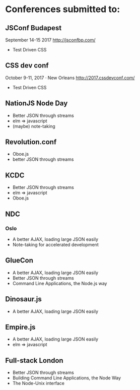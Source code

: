 # Conferences submitted to:

## JSConf Budapest
September 14-15 2017
http://jsconfbp.com/

- Test Driven CSS

## CSS dev conf
October 9-11, 2017 · New Orleans
http://2017.cssdevconf.com/

- Test Driven CSS

## NationJS Node Day
- Better JSON through streams
- elm => javascript
- (maybe) note-taking

## Revolution.conf
- Oboe.js
- better JSON through streams

## KCDC
- Better JSON through streams
- elm => javascript
- Oboe.js

## NDC
### Oslo
- A better AJAX, loading large JSON easily
- Note-taking for accelerated development

## GlueCon
- A better AJAX, loading large JSON easily
- Better JSON through streams
- Command Line Applications, the Node.js way

## Dinosaur.js
- A better AJAX, loading large JSON easily

## Empire.js
- A better AJAX, loading large JSON easily
- elm => javascript

## Full-stack London
- Better JSON through streams
- Building Command Line Applications, the Node Way
- The Node-Unix interface

